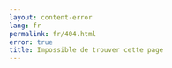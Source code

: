 ```yaml
---
layout: content-error
lang: fr
permalink: fr/404.html
error: true
title: Impossible de trouver cette page
---
```

